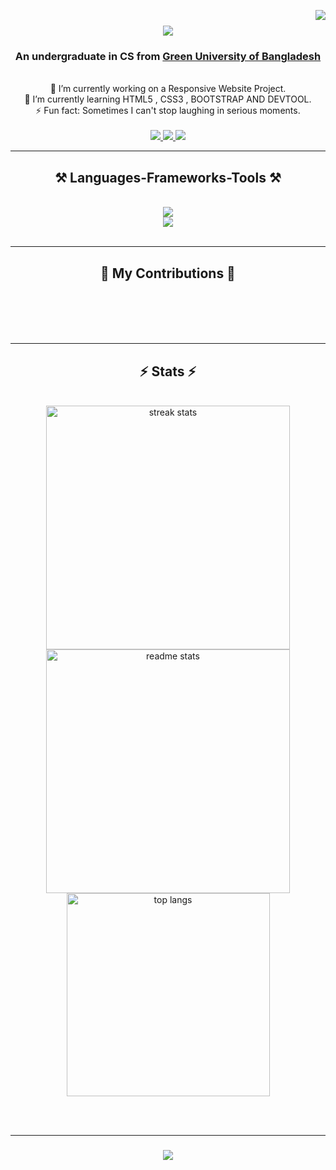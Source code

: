 <img
  align="right"
  src="https://visitor-badge.laobi.icu/badge?page_id=momin4948.momin4948"
/>
<h1 align="center">
  <img
    src="https://readme-typing-svg.herokuapp.com/?font=Righteous&size=35&center=true&vCenter=true&width=500&height=70&duration=4000&lines=Hi+There!+👋;+I'm+Mominul+Asif!;"
  />
</h1>
<h3 align="center"> An undergraduate in CS from <a href="https://green.edu.bd">Green University of Bangladesh</a>
</h3>
<br />

<div align="center">
  🔭 I’m currently working on a Responsive Website Project. <br>
  🌱 I’m currently learning HTML5 , CSS3 , BOOTSTRAP AND DEVTOOL. <br>
  ⚡ Fun fact: Sometimes I can't stop laughing in serious moments. 
</div> <br>

<div align="center">
  <a href="mominul.asif4948@gmail.com">
    <img
      src="https://img.shields.io/badge/Gmail-333333?style=for-the-badge&logo=gmail&logoColor=red"
    />
  </a>
  <a href="https://www.linkedin.com/in/momin4948/" target="_blank">
    <img
      src="https://img.shields.io/badge/LinkedIn-0077B5?style=for-the-badge&logo=linkedin&logoColor=white"
      target="_blank"
    />
  </a>
  <a href="https://bespoke-muffin-73654b.netlify.app/" target="_blank">
    <img
      src="https://img.shields.io/badge/Portfolio-FF5722?style=for-the-badge&logo=todoist&logoColor=white"
      target="_blank"
    />
   
  </a>
</div>
<hr />
<h2 align="center">⚒️ Languages-Frameworks-Tools ⚒️</h2>
<br />
<div align="center">
  <img
    src="https://skillicons.dev/icons?i=github,python,javascript,firebase,c"
  /><br />
  <img
    src="https://skillicons.dev/icons?i=react,bootstrap,mui,mysql,html,css,vscode,figma,git"
  />
</div>

<br />
<hr />

<div align="center">
  <h2>🐍 My Contributions 🐍</h2>
  <br />
<!--
    <img
    alt="snake eating my contributions"
    src="https://raw.githubusercontent.com/salesp07/salesp07/output/github-contribution-grid-snake.svg"
  />
-->
  <br /><br /><br />
</div>

<hr />

<h2 align="center">⚡ Stats ⚡</h2>
<br />
<div align="center">
  <img
    width="390"
    src="https://streak-stats.demolab.com/?user=salesp07&count_private=true&theme=react&border_radius=10"
    alt="streak stats"
  />
  <img
    width="390"
    src="https://github-readme-stats-salesp07.vercel.app/api?username=salesp07&count_private=true&show_icons=true&theme=react&rank_icon=github&border_radius=10"
    alt="readme stats"
  />
  <br />
  <img
    width="325"
    align="center"
    src="https://github-readme-stats-salesp07.vercel.app/api/top-langs/?username=salesp07&hide=HTML&langs_count=8&layout=compact&theme=react&border_radius=10&size_weight=0.5&count_weight=0.5&exclude_repo=github-readme-stats"
    alt="top langs"
  />
</div>

<br /><br />
<hr />

<h3 align="center">
  <img
    src="https://readme-typing-svg.herokuapp.com/?font=Righteous&size=25&center=true&vCenter=true&width=500&height=70&duration=4000&lines=Thanks+for+visiting!+✌️;+Shoot+me+a+message+on+Linkedin!;I'm+always+down+to+collab+:)"
  />
</h3>

<br />
